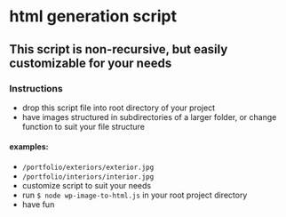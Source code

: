 # html generation script

## This script is non-recursive, but easily customizable for your needs

### Instructions

- drop this script file into root directory of your project
- have images structured in subdirectories of a larger folder, or change function to suit your file structure
#### examples:
  - `/portfolio/exteriors/exterior.jpg`
  - `/portfolio/interiors/interior.jpg`
- customize script to suit your needs
- run `$ node wp-image-to-html.js` in your root project directory
- have fun
